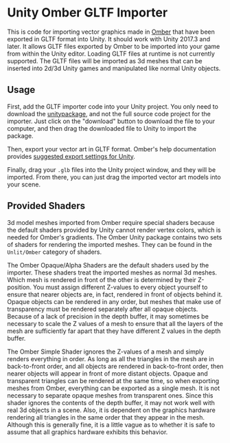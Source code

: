 # Unity Omber GLTF Importer

This is code for importing vector graphics made in [Omber](https://www.wobastic.com/omber/) that have been exported in GLTF format into Unity. It should work with Unity 2017.3 and later. It allows GLTF files exported by Omber to be imported into your game from within the Unity editor. Loading GLTF files at runtime is not currently supported. The GLTF files will be imported as 3d meshes that can be inserted into 2d/3d Unity games and manipulated like normal Unity objects.

## Usage

First, add the GLTF importer code into your Unity project. You only need to download the [unitypackage](https://github.com/my2iu/UnityOmberGltfImporter/blob/master/UnityOmberGltfImporter.unitypackage), and not the full source code project for the importer. Just click on the "download" button to download the file to your computer, and then drag the downloaded file to Unity to import the package.

Then, export your vector art in GLTF format. Omber's help documentation provides [suggested export settings for Unity](https://www.wobastic.com/omber/help/gltf.html).

Finally, drag your `.glb` files into the Unity project window, and they will be imported. From there, you can just drag the imported vector art models into your scene.

## Provided Shaders

3d model meshes imported from Omber require special shaders because the default shaders provided by Unity cannot render vertex colors, which is needed for Omber's gradients. The Omber Unity package contains two sets of shaders for rendering the imported meshes. They can be found in the `Unlit/Omber` category of shaders.

The Omber Opaque/Alpha Shaders are the default shaders used by the importer. These shaders treat the imported meshes as normal 3d meshes. Which mesh is rendered in front of the other is determined by their Z-position. You must assign different Z-values to every object yourself to ensure that nearer objects are, in fact, rendered in front of objects behind it. Opaque objects can be rendered in any order, but meshes that make use of transparency must be rendered separately after all opaque objects. Because of a lack of precision in the depth buffer, it may sometimes be necessary to scale the Z values of a mesh to ensure that all the layers of the mesh are sufficiently far apart that they have different Z values in the depth buffer.

The Omber Simple Shader ignores the Z-values of a mesh and simply renders everything in order. As long as all the triangles in the mesh are in back-to-front order, and all objects are rendered in back-to-front order, then nearer objects will appear in front of more distant objects. Opaque and transparent triangles can be rendered at the same time, so when exporting meshes from Omber, everything can be exported as a single mesh. It is not necessary to separate opaque meshes from transparent ones. Since this shader ignores the contents of the depth buffer, it may not work well with real 3d objects in a scene. Also, it is dependent on the graphics hardware rendering all triangles in the same order that they appear in the mesh. Although this is generally fine, it is a little vague as to whether it is safe to assume that all graphics hardware exhibits this behavior.
